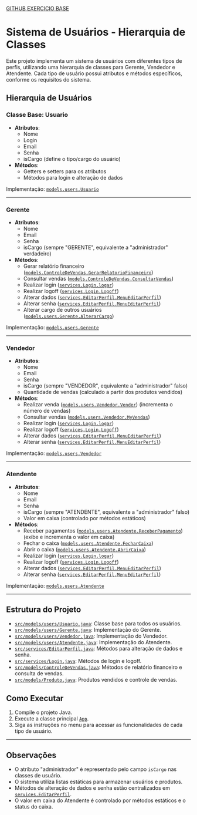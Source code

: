 [GITHUB EXERCICIO BASE](https://github.com/digitalinnovationone/exercicios-java-basico/blob/main/exercicios/4%20-%20Heran%C3%A7a%20e%20Polimorfismo%20em%20Java%20.md)

# Sistema de Usuários - Hierarquia de Classes

Este projeto implementa um sistema de usuários com diferentes tipos de perfis, utilizando uma hierarquia de classes para Gerente, Vendedor e Atendente. Cada tipo de usuário possui atributos e métodos específicos, conforme os requisitos do sistema.

## Hierarquia de Usuários

### Classe Base: Usuario

- **Atributos**:
  - Nome
  - Login
  - Email
  - Senha
  - isCargo (define o tipo/cargo do usuário)
- **Métodos**:
  - Getters e setters para os atributos
  - Métodos para login e alteração de dados

Implementação: [`models.users.Usuario`](src/models/users/Usuario.java)

---

### Gerente

- **Atributos**:
  - Nome
  - Email
  - Senha
  - isCargo (sempre "GERENTE", equivalente a "administrador" verdadeiro)
- **Métodos**:
  - Gerar relatório financeiro ([`models.ControleDeVendas.GerarRelatorioFinanceiro`](src/models/ControleDeVendas.java))
  - Consultar vendas ([`models.ControleDeVendas.ConsultarVendas`](src/models/ControleDeVendas.java))
  - Realizar login ([`services.Login.logar`](src/services/Login.java))
  - Realizar logoff ([`services.Login.Logoff`](src/services/Login.java))
  - Alterar dados ([`services.EditarPerfil.MenuEditarPerfil`](src/services/EditarPerfil.java))
  - Alterar senha ([`services.EditarPerfil.MenuEditarPerfil`](src/services/EditarPerfil.java))
  - Alterar cargo de outros usuários ([`models.users.Gerente.AlterarCargo`](src/models/users/Gerente.java))

Implementação: [`models.users.Gerente`](src/models/users/Gerente.java)

---

### Vendedor

- **Atributos**:
  - Nome
  - Email
  - Senha
  - isCargo (sempre "VENDEDOR", equivalente a "administrador" falso)
  - Quantidade de vendas (calculado a partir dos produtos vendidos)
- **Métodos**:
  - Realizar venda ([`models.users.Vendedor.Vender`](src/models/users/Vendedor.java)) (incrementa o número de vendas)
  - Consultar vendas ([`models.users.Vendedor.MyVendas`](src/models/users/Vendedor.java))
  - Realizar login ([`services.Login.logar`](src/services/Login.java))
  - Realizar logoff ([`services.Login.Logoff`](src/services/Login.java))
  - Alterar dados ([`services.EditarPerfil.MenuEditarPerfil`](src/services/EditarPerfil.java))
  - Alterar senha ([`services.EditarPerfil.MenuEditarPerfil`](src/services/EditarPerfil.java))

Implementação: [`models.users.Vendedor`](src/models/users/Vendedor.java)

---

### Atendente

- **Atributos**:
  - Nome
  - Email
  - Senha
  - isCargo (sempre "ATENDENTE", equivalente a "administrador" falso)
  - Valor em caixa (controlado por métodos estáticos)
- **Métodos**:
  - Receber pagamentos ([`models.users.Atendente.ReceberPagamento`](src/models/users/Atendente.java)) (exibe e incrementa o valor em caixa)
  - Fechar o caixa ([`models.users.Atendente.FecharCaixa`](src/models/users/Atendente.java))
  - Abrir o caixa ([`models.users.Atendente.AbrirCaixa`](src/models/users/Atendente.java))
  - Realizar login ([`services.Login.logar`](src/services/Login.java))
  - Realizar logoff ([`services.Login.Logoff`](src/services/Login.java))
  - Alterar dados ([`services.EditarPerfil.MenuEditarPerfil`](src/services/EditarPerfil.java))
  - Alterar senha ([`services.EditarPerfil.MenuEditarPerfil`](src/services/EditarPerfil.java))

Implementação: [`models.users.Atendente`](src/models/users/Atendente.java)

---

## Estrutura do Projeto

- [`src/models/users/Usuario.java`](src/models/users/Usuario.java): Classe base para todos os usuários.
- [`src/models/users/Gerente.java`](src/models/users/Gerente.java): Implementação do Gerente.
- [`src/models/users/Vendedor.java`](src/models/users/Vendedor.java): Implementação do Vendedor.
- [`src/models/users/Atendente.java`](src/models/users/Atendente.java): Implementação do Atendente.
- [`src/services/EditarPerfil.java`](src/services/EditarPerfil.java): Métodos para alteração de dados e senha.
- [`src/services/Login.java`](src/services/Login.java): Métodos de login e logoff.
- [`src/models/ControleDeVendas.java`](src/models/ControleDeVendas.java): Métodos de relatório financeiro e consulta de vendas.
- [`src/models/Produto.java`](src/models/Produto.java): Produtos vendidos e controle de vendas.

## Como Executar

1. Compile o projeto Java.
2. Execute a classe principal [`App`](src/App.java).
3. Siga as instruções no menu para acessar as funcionalidades de cada tipo de usuário.

---

## Observações

- O atributo "administrador" é representado pelo campo `isCargo` nas classes de usuário.
- O sistema utiliza listas estáticas para armazenar usuários e produtos.
- Métodos de alteração de dados e senha estão centralizados em [`services.EditarPerfil`](src/services/EditarPerfil.java).
- O valor em caixa do Atendente é controlado por métodos estáticos e o status do caixa.



